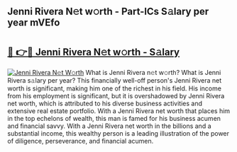 ## Jenni Rivera N𝚎t w𝚘rth - Part-lCs S𝚊lary per year mVEfo

# <h2><a href="http://gc168lh.nevu.top/?p=Jenni+Rivera">🔗 👉🔴 Jenni Rivera N𝚎t w𝚘rth - S𝚊lary</a></h2>

[![Jenni Rivera N𝚎t W𝚘rth](https://i.imgur.com/Oavwk0R.jpeg)](http://gc168lh.nevu.top/?p=Jenni+Rivera)
What is Jenni Rivera n𝚎t w𝚘rth? What is Jenni Rivera s𝚊lary per year?
This financially well-off person's Jenni Rivera net worth is significant, making him one of the richest in his field. His income from his employment is significant, but it is overshadowed by Jenni Rivera net worth, which is attributed to his diverse business activities and extensive real estate portfolio. With a Jenni Rivera net worth that places him in the top echelons of wealth, this man is famed for his business acumen and financial savvy. With a Jenni Rivera net worth in the billions and a substantial income, this wealthy person is a leading illustration of the power of diligence, perseverance, and financial acumen.
